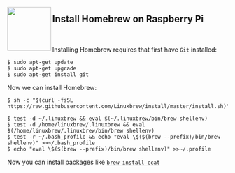 <a href="https://docs.brew.sh/Homebrew-on-Linux"><img src="https://brew.sh/assets/img/linuxbrew.png" align="left" width="100px"></a>

## Install Homebrew on Raspberry Pi

<br>

Installing Homebrew requires that first have `Git` installed:

```
$ sudo apt-get update
$ sudo apt-get upgrade
$ sudo apt-get install git
```

Now we can install Homebrew:

```
$ sh -c "$(curl -fsSL https://raw.githubusercontent.com/Linuxbrew/install/master/install.sh)"
```

```
$ test -d ~/.linuxbrew && eval $(~/.linuxbrew/bin/brew shellenv)
$ test -d /home/linuxbrew/.linuxbrew && eval $(/home/linuxbrew/.linuxbrew/bin/brew shellenv)
$ test -r ~/.bash_profile && echo "eval \$($(brew --prefix)/bin/brew shellenv)" >>~/.bash_profile
$ echo "eval \$($(brew --prefix)/bin/brew shellenv)" >>~/.profile
```

Now you can install packages like [`brew install ccat`](https://github.com/jingweno/ccat)
